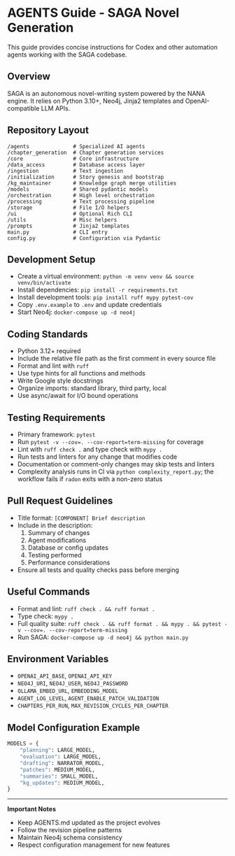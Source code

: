 # AGENTS Guide - SAGA Novel Generation

This guide provides concise instructions for Codex and other automation agents working with the SAGA codebase.

## Overview
SAGA is an autonomous novel-writing system powered by the NANA engine. It relies on Python 3.10+, Neo4j, Jinja2 templates and OpenAI-compatible LLM APIs.

## Repository Layout
```
/agents              # Specialized AI agents
/chapter_generation  # Chapter generation services
/core                # Core infrastructure
/data_access         # Database access layer
/ingestion           # Text ingestion
/initialization      # Story genesis and bootstrap
/kg_maintainer       # Knowledge graph merge utilities
/models              # Shared pydantic models
/orchestration       # High level orchestration
/processing          # Text processing pipeline
/storage             # File I/O helpers
/ui                  # Optional Rich CLI
/utils               # Misc helpers
/prompts             # Jinja2 templates
main.py              # CLI entry
config.py            # Configuration via Pydantic
```

## Development Setup
- Create a virtual environment: `python -m venv venv && source venv/bin/activate`
- Install dependencies: `pip install -r requirements.txt`
- Install development tools: `pip install ruff mypy pytest-cov`
- Copy `.env.example` to `.env` and update credentials
- Start Neo4j: `docker-compose up -d neo4j`

## Coding Standards
- Python 3.12+ required
- Include the relative file path as the first comment in every source file
- Format and lint with `ruff`
- Use type hints for all functions and methods
- Write Google style docstrings
- Organize imports: standard library, third party, local
- Use async/await for I/O bound operations

## Testing Requirements
- Primary framework: `pytest`
- Run `pytest -v --cov=. --cov-report=term-missing` for coverage
- Lint with `ruff check .` and type check with `mypy .`
- Run tests and linters for any change that modifies code
- Documentation or comment-only changes may skip tests and linters
- Complexity analysis runs in CI via `python complexity_report.py`; the workflow
  fails if `radon` exits with a non-zero status

## Pull Request Guidelines
- Title format: `[COMPONENT] Brief description`
- Include in the description:
  1. Summary of changes
  2. Agent modifications
  3. Database or config updates
  4. Testing performed
  5. Performance considerations
- Ensure all tests and quality checks pass before merging

## Useful Commands
- Format and lint: `ruff check . && ruff format .`
- Type check: `mypy .`
- Full quality suite: `ruff check . && ruff format . && mypy . && pytest -v --cov=. --cov-report=term-missing`
- Run SAGA: `docker-compose up -d neo4j && python main.py`

## Environment Variables
- `OPENAI_API_BASE`, `OPENAI_API_KEY`
- `NEO4J_URI`, `NEO4J_USER`, `NEO4J_PASSWORD`
- `OLLAMA_EMBED_URL`, `EMBEDDING_MODEL`
- `AGENT_LOG_LEVEL`, `AGENT_ENABLE_PATCH_VALIDATION`
- `CHAPTERS_PER_RUN`, `MAX_REVISION_CYCLES_PER_CHAPTER`

## Model Configuration Example
```python
MODELS = {
    "planning": LARGE_MODEL,
    "evaluation": LARGE_MODEL,
    "drafting": NARRATOR_MODEL,
    "patches": MEDIUM_MODEL,
    "summaries": SMALL_MODEL,
    "kg_updates": MEDIUM_MODEL,
}
```

---
**Important Notes**
- Keep AGENTS.md updated as the project evolves
- Follow the revision pipeline patterns
- Maintain Neo4j schema consistency
- Respect configuration management for new features
